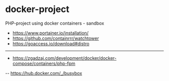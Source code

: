 # docker-project
PHP-project using docker containers - sandbox


- https://www.portainer.io/installation/
- https://github.com/containrrr/watchtower
- https://goaccess.io/download#distro



---

 - https://zgadzaj.com/development/docker/docker-compose/containers/php-fpm
 
 -- https://hub.docker.com/_/busybox
